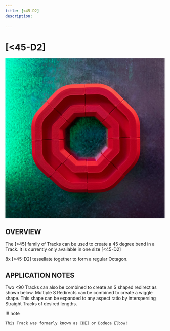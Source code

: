 ```yaml
---
title: [<45-D2]
description: 

---
```


# **[<45-D2]**

<img src="/img/TRACKS/stx-45-D2.jpg" style="display: block; margin: auto;">


## OVERVIEW

The [<45] family of Tracks can be used to create a 45 degree bend in a Track. It is currently only available in one size [<45-D2]

8x [<45-D2] tessellate together to form a regular Octagon.

## APPLICATION NOTES

Two <90 Tracks can also be combined to create an S shaped redirect as shown below. Multiple S Redirects can be combined to create a wiggle shape. This shape can be expanded to any aspect ratio by interspersing Straight Tracks of desired lengths.


!!! note 

	This Track was formerly known as [DE] or Dodeca Elbow!